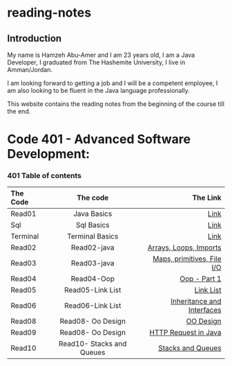 # reading-notes


## Introduction
My name is Hamzeh Abu-Amer and I am 23 years old, I am a Java Developer, I graduated from  The Hashemite University, I live in Amman/Jordan.


I am looking forward to getting a job and I will be a competent employee, I am also looking to be fluent in the Java language professionally.

This website contains the reading notes from the beginning of the course till the end.


# Code 401 - Advanced Software Development:
 
### 401 Table of contents

| The Code	 |     The code      |                                    The Link |
|:----------|:-----------------:|--------------------------------------------:|
| Read01    |    Java Basics    |                       [Link](401-read01.md) |
| Sql       |    Sql Basics     |                              [Link](Sql.md) |
| Terminal  |  Terminal Basics  |                          [Link](Terminl.md) |
| Read02    |    Read02-java    |       [ Arrays, Loops, Imports ](Read02.md) |
| Read03    |    Read03-java    |  [  Maps, primitives, File I/O ](Read03.md) |
| Read04    |    Read04-Oop     |                [  Oop - Part 1 ](Read04.md) |
| Read05    | Read05-Link List  |                   [  Link List ](Read05.md) |
| Read06    | Read06-Link List  | [  Inheritance and Interfaces  ](Read06.md) |
| Read08    | Read08- Oo Design |                  [  OO Design  ](Read08.md) |
| Read09    | Read08- Oo Design |       [  HTTP Request in Java  ](Read09.md) |
| Read10    | Read10- Stacks and Queues |            [ Stacks and Queues ](Read10.md) |